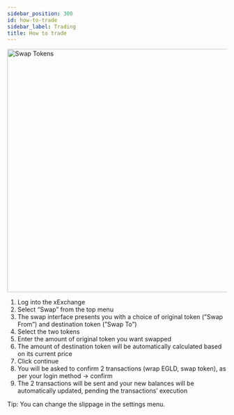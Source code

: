 ```yaml
---
sidebar_position: 300
id: how-to-trade
sidebar_label: Trading
title: How to trade
---
```


<div style={{ textAlign: 'center' }}>
    <img src="/docs/how-to/swap-tokens.png" alt="Swap Tokens" width="560"/>
</div>

1. Log into the xExchange
2. Select “Swap” from the top menu
3. The swap interface presents you with a choice of original token (”Swap From”) and destination token (”Swap To”)
4. Select the two tokens
5. Enter the amount of original token you want swapped
6. The amount of destination token will be automatically calculated based on its current price
7. Click continue
8. You will be asked to confirm 2 transactions (wrap EGLD, swap token), as per your login method -> confirm
9. The 2 transactions will be sent and your new balances will be automatically updated, pending the transactions’ execution

Tip: You can change the slippage in the settings menu.